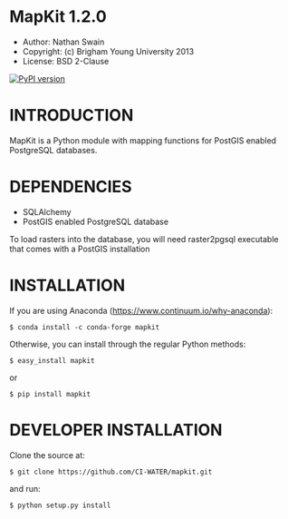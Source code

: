 # MapKit 1.2.0
* Author: Nathan Swain
* Copyright: (c) Brigham Young University 2013
* License: BSD 2-Clause

[![PyPI version](https://badge.fury.io/py/mapkit.svg)](https://badge.fury.io/py/mapkit)

# INTRODUCTION

MapKit is a Python module with mapping functions for PostGIS enabled PostgreSQL databases.


# DEPENDENCIES

* SQLAlchemy
* PostGIS enabled PostgreSQL database

To load rasters into the database, you will need raster2pgsql executable that comes with a PostGIS installation

# INSTALLATION

If you are using Anaconda (https://www.continuum.io/why-anaconda):

```
$ conda install -c conda-forge mapkit
```

Otherwise, you can install through the regular Python methods:
```
$ easy_install mapkit
```
or
```
$ pip install mapkit
```
# DEVELOPER INSTALLATION

Clone the source at:
```
$ git clone https://github.com/CI-WATER/mapkit.git
```
and run:

```
$ python setup.py install
```
